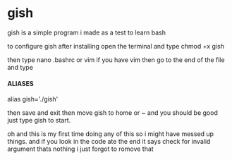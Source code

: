 # gish
gish is a simple program i made as a test to learn bash 


to configure gish after installing open the terminal and type chmod +x gish

then type nano .bashrc or vim if you have vim then go to the end of the file and type  
#### ALIASES #####
alias gish='./gish'

then save and exit then move gish to home or ~ and you should be good just type gish to start. 

oh and this is my first time doing any of this so i might have messed up things.
and if you look in the code ate the end it says  check for invalid argument thats nothing i just forgot to romove that 
